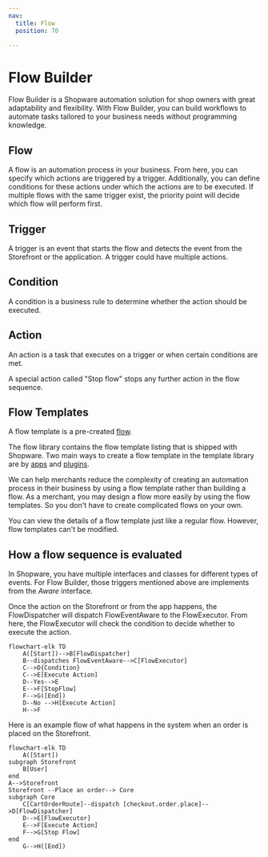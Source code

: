 ```yaml
---
nav:
  title: Flow
  position: 70

---
```


# Flow Builder

Flow Builder is a Shopware automation solution for shop owners with great adaptability and flexibility. With Flow Builder, you can build workflows to automate tasks tailored to your business needs without programming knowledge.

## Flow

A flow is an automation process in your business. From here, you can specify which actions are triggered by a trigger. Additionally, you can define conditions for these actions under which the actions are to be executed. If multiple flows with the same trigger exist, the priority point will decide which flow will perform first.

## Trigger

A trigger is an event that starts the flow and detects the event from the Storefront or the application. A trigger could have multiple actions.

## Condition

A condition is a business rule to determine whether the action should be executed.

## Action

An action is a task that executes on a trigger or when certain conditions are met.

A special action called "Stop flow" stops any further action in the flow sequence.

## Flow Templates

A flow template is a pre-created [flow](#flow).

The flow library contains the flow template listing that is shipped with Shopware. Two main ways to create a flow template in the template library are by [apps](../../guides/plugins/plugins/framework/flow/) and [plugins](../../guides/plugins/apps/flow-builder/).

We can help merchants reduce the complexity of creating an automation process in their business by using a flow template rather than building a flow. As a merchant, you may design a flow more easily by using the flow templates. So you don't have to create complicated flows on your own.

You can view the details of a flow template just like a regular flow. However, flow templates can't be modified.

## How a flow sequence is evaluated

In Shopware, you have multiple interfaces and classes for different types of events. For Flow Builder, those triggers mentioned above are implements from the *Aware* interface.

Once the action on the Storefront or from the app happens, the FlowDispatcher will dispatch FlowEventAware to the FlowExecutor. From here, the FlowExecutor will check the condition to decide whether to execute the action.

```mermaid
flowchart-elk TD
    A([Start])-->B[FlowDispatcher]
    B--dispatches FlowEventAware-->C[FlowExecutor]
    C-->D{Condition}
    C-->E[Execute Action]
    D--Yes-->E    
    E-->F[StopFlow]
    F-->G([End])
    D--No -->H[Execute Action]
    H-->F
```

Here is an example flow of what happens in the system when an order is placed on the Storefront.

```mermaid
flowchart-elk TD
    A([Start])
subgraph Storefront
    B[User]
end
A-->Storefront
Storefront --Place an order--> Core
subgraph Core
    C[CartOrderRoute]--dispatch [checkout.order.place]-->D[FlowDispatcher]
    D-->E[FlowExecutor]
    E-->F[Execute Action]
    F-->G[Stop Flow]
end
    G-->H([End])
```
